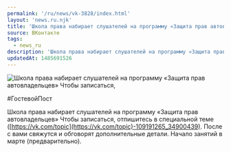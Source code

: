 ```yaml
---
permalink: '/ru/news/vk-3828/index.html'
layout: 'news.ru.njk'
title: 'Школа права набирает слушателей на программу «Защита прав автовладельцев» Чтобы записаться,'
source: ВКонтакте
tags:
  - news_ru
description: 'Школа права набирает слушателей на программу «Защита прав автовладельцев» Чтобы записаться,'
updatedAt: 1485691526
---
```

![Школа права набирает слушателей на программу «Защита прав автовладельцев» Чтобы записаться,](https://sun9-25.userapi.com/impf/c638222/v638222195/227ee/6EqvaCpWWyo.jpg?size=1280x859&quality=96&sign=186bcadde689e95190fad5ff34d6de41&c_uniq_tag=8aXvJIU3PeNp885yTc1Y6fhV9l9dyTCPqJLJyRZ6zZI&type=album)

#ГостевойПост

Школа права набирает слушателей на программу «Защита прав автовладельцев»
Чтобы записаться, отпишитесь в специальной теме ([https://vk.com/topic](https://vk.com/topic)-109191265_34900439). После с вами свяжутся и обговорят дополнительные детали.
Начало занятий в марте (предварительно).
